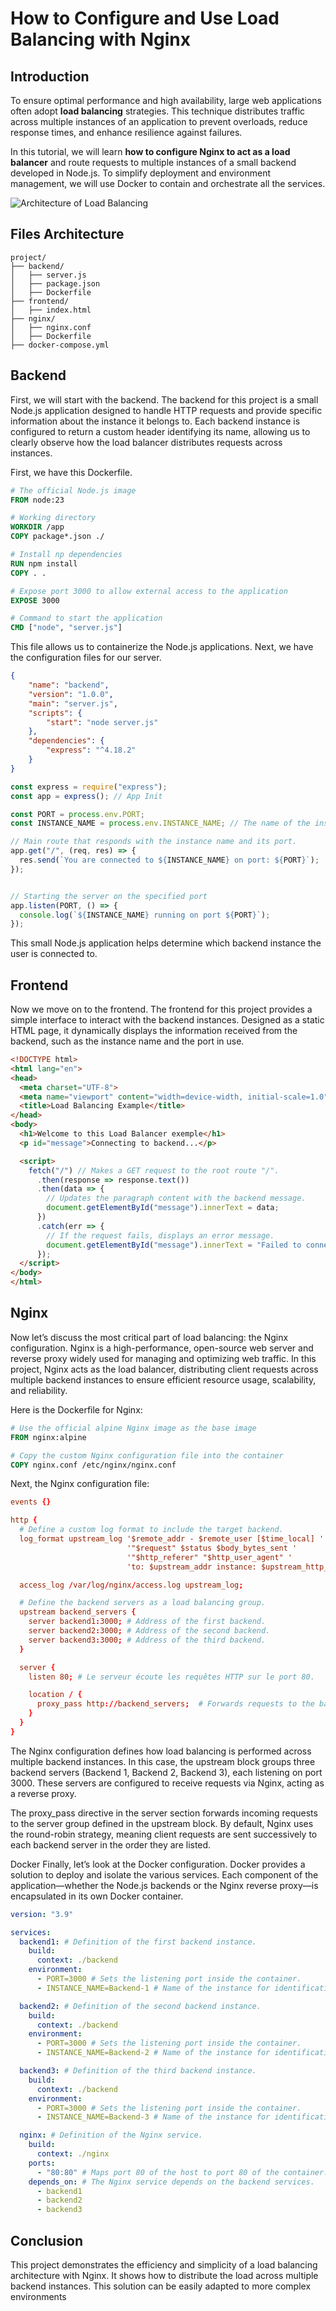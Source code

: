 # How to Configure and Use Load Balancing with Nginx

## Introduction

To ensure optimal performance and high availability, large web applications often adopt **load balancing** strategies. This technique distributes traffic across multiple instances of an application to prevent overloads, reduce response times, and enhance resilience against failures.

In this tutorial, we will learn **how to configure Nginx to act as a load balancer** and route requests to multiple instances of a small backend developed in Node.js. To simplify deployment and environment management, we will use Docker to contain and orchestrate all the services.

![Architecture of Load Balancing](img1.png "Load Balancing Architecture")

## Files Architecture

```
project/
├── backend/
│   ├── server.js
│   ├── package.json
│   ├── Dockerfile
├── frontend/
│   ├── index.html
├── nginx/
│   ├── nginx.conf
│   ├── Dockerfile
├── docker-compose.yml
```

## Backend

First, we will start with the backend. The backend for this project is a small Node.js application designed to handle HTTP requests and provide specific information about the instance it belongs to. Each backend instance is configured to return a custom header identifying its name, allowing us to clearly observe how the load balancer distributes requests across instances.

First, we have this Dockerfile.

```Dockerfile
# The official Node.js image
FROM node:23

# Working directory
WORKDIR /app
COPY package*.json ./

# Install np dependencies
RUN npm install
COPY . .

# Expose port 3000 to allow external access to the application
EXPOSE 3000

# Command to start the application
CMD ["node", "server.js"]
```

This file allows us to containerize the Node.js applications. Next, we have the configuration files for our server.

```json
{
    "name": "backend",
    "version": "1.0.0",
    "main": "server.js",
    "scripts": {
        "start": "node server.js"
    },
    "dependencies": {
        "express": "^4.18.2"
    }
}
```

```Javascript
const express = require("express");
const app = express(); // App Init

const PORT = process.env.PORT;
const INSTANCE_NAME = process.env.INSTANCE_NAME; // The name of the instance (used to identify each backend)

// Main route that responds with the instance name and its port.
app.get("/", (req, res) => {
  res.send(`You are connected to ${INSTANCE_NAME} on port: ${PORT}`);
});


// Starting the server on the specified port
app.listen(PORT, () => {
  console.log(`${INSTANCE_NAME} running on port ${PORT}`);
});
```

This small Node.js application helps determine which backend instance the user is connected to.

## Frontend

Now we move on to the frontend. The frontend for this project provides a simple interface to interact with the backend instances. Designed as a static HTML page, it dynamically displays the information received from the backend, such as the instance name and the port in use.

``` HTML
<!DOCTYPE html>
<html lang="en">
<head>
  <meta charset="UTF-8">
  <meta name="viewport" content="width=device-width, initial-scale=1.0">
  <title>Load Balancing Example</title>
</head>
<body>
  <h1>Welcome to this Load Balancer exemple</h1>
  <p id="message">Connecting to backend...</p>

  <script>
    fetch("/") // Makes a GET request to the root route "/".
      .then(response => response.text())
      .then(data => {
        // Updates the paragraph content with the backend message.
        document.getElementById("message").innerText = data;
      })
      .catch(err => {
        // If the request fails, displays an error message.
        document.getElementById("message").innerText = "Failed to connect to backend.";
      });
  </script>
</body>
</html>
```

## Nginx

Now let’s discuss the most critical part of load balancing: the Nginx configuration. Nginx is a high-performance, open-source web server and reverse proxy widely used for managing and optimizing web traffic. In this project, Nginx acts as the load balancer, distributing client requests across multiple backend instances to ensure efficient resource usage, scalability, and reliability.

Here is the Dockerfile for Nginx:

``` Dockerfile
# Use the official alpine Nginx image as the base image
FROM nginx:alpine

# Copy the custom Nginx configuration file into the container
COPY nginx.conf /etc/nginx/nginx.conf

```

Next, the Nginx configuration file:

```nginx.conf
events {}

http {
  # Define a custom log format to include the target backend.
  log_format upstream_log '$remote_addr - $remote_user [$time_local] '
                          '"$request" $status $body_bytes_sent '
                          '"$http_referer" "$http_user_agent" '
                          'to: $upstream_addr instance: $upstream_http_x_instance_name';

  access_log /var/log/nginx/access.log upstream_log;

  # Define the backend servers as a load balancing group.
  upstream backend_servers {
    server backend1:3000; # Address of the first backend.
    server backend2:3000; # Address of the second backend.
    server backend3:3000; # Address of the third backend.
  }

  server {
    listen 80; # Le serveur écoute les requêtes HTTP sur le port 80.

    location / {
      proxy_pass http://backend_servers;  # Forwards requests to the backend server group.
    }
  }
}
```
The Nginx configuration defines how load balancing is performed across multiple backend instances. In this case, the upstream block groups three backend servers (Backend 1, Backend 2, Backend 3), each listening on port 3000. These servers are configured to receive requests via Nginx, acting as a reverse proxy.

The proxy_pass directive in the server section forwards incoming requests to the server group defined in the upstream block. By default, Nginx uses the round-robin strategy, meaning client requests are sent successively to each backend server in the order they are listed.

Docker
Finally, let’s look at the Docker configuration. Docker provides a solution to deploy and isolate the various services. Each component of the application—whether the Node.js backends or the Nginx reverse proxy—is encapsulated in its own Docker container.

``` docker-compose.yml
version: "3.9"

services:
  backend1: # Definition of the first backend instance.
    build:
      context: ./backend
    environment:
      - PORT=3000 # Sets the listening port inside the container.
      - INSTANCE_NAME=Backend-1 # Name of the instance for identification.

  backend2: # Definition of the second backend instance.
    build:
      context: ./backend
    environment:
      - PORT=3000 # Sets the listening port inside the container.
      - INSTANCE_NAME=Backend-2 # Name of the instance for identification.

  backend3: # Definition of the third backend instance.
    build:
      context: ./backend
    environment:
      - PORT=3000 # Sets the listening port inside the container.
      - INSTANCE_NAME=Backend-3 # Name of the instance for identification.

  nginx: # Definition of the Nginx service.
    build:
      context: ./nginx
    ports:
      - "80:80" # Maps port 80 of the host to port 80 of the container.
    depends_on: # The Nginx service depends on the backend services.
      - backend1
      - backend2
      - backend3
```

## Conclusion

This project demonstrates the efficiency and simplicity of a load balancing architecture with Nginx. It shows how to distribute the load across multiple backend instances. This solution can be easily adapted to more complex environments
